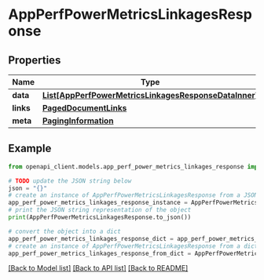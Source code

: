 # AppPerfPowerMetricsLinkagesResponse


## Properties

Name | Type | Description | Notes
------------ | ------------- | ------------- | -------------
**data** | [**List[AppPerfPowerMetricsLinkagesResponseDataInner]**](AppPerfPowerMetricsLinkagesResponseDataInner.md) |  | 
**links** | [**PagedDocumentLinks**](PagedDocumentLinks.md) |  | 
**meta** | [**PagingInformation**](PagingInformation.md) |  | [optional] 

## Example

```python
from openapi_client.models.app_perf_power_metrics_linkages_response import AppPerfPowerMetricsLinkagesResponse

# TODO update the JSON string below
json = "{}"
# create an instance of AppPerfPowerMetricsLinkagesResponse from a JSON string
app_perf_power_metrics_linkages_response_instance = AppPerfPowerMetricsLinkagesResponse.from_json(json)
# print the JSON string representation of the object
print(AppPerfPowerMetricsLinkagesResponse.to_json())

# convert the object into a dict
app_perf_power_metrics_linkages_response_dict = app_perf_power_metrics_linkages_response_instance.to_dict()
# create an instance of AppPerfPowerMetricsLinkagesResponse from a dict
app_perf_power_metrics_linkages_response_from_dict = AppPerfPowerMetricsLinkagesResponse.from_dict(app_perf_power_metrics_linkages_response_dict)
```
[[Back to Model list]](../README.md#documentation-for-models) [[Back to API list]](../README.md#documentation-for-api-endpoints) [[Back to README]](../README.md)


